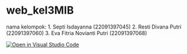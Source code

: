 # web_kel3MIB
nama kelompok: 1. Septi Isdayanna (22091397045) 2. Resti Divana Putri (22091397060) 3. Eva Fitria Novianti Putri (22091397068)

[![Open in Visual Studio Code](https://classroom.github.com/assets/open-in-vscode-718a45dd9cf7e7f842a935f5ebbe5719a5e09af4491e668f4dbf3b3)](https://github.com/septiisdayanna/web_kel3MIB/tree/53e43fb29a9636c0ebd333bdc290f8888066e49c/web%20hijabista)
